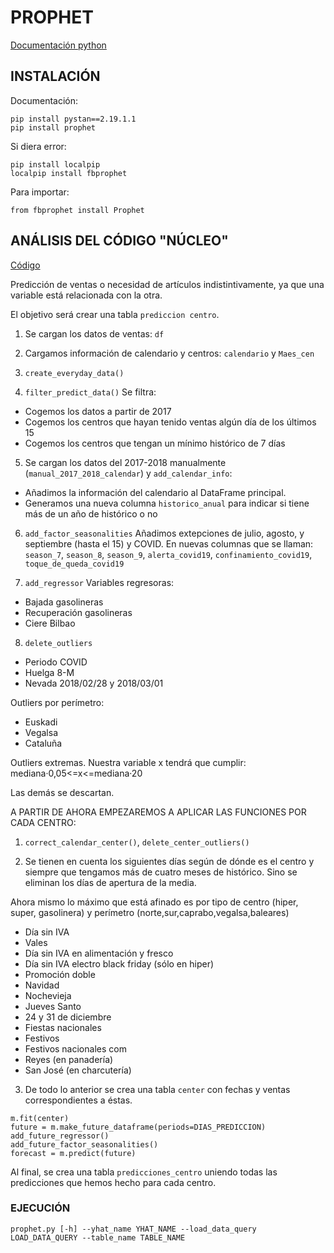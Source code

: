 # PROPHET

[Documentación python](https://facebook.github.io/prophet/docs/quick_start.html#python-api)

## INSTALACIÓN

Documentación:
```
pip install pystan==2.19.1.1
pip install prophet
```

Si diera error:
```
pip install localpip 
localpip install fbprophet
```

Para importar:
```
from fbprophet install Prophet
```

## ANÁLISIS DEL CÓDIGO "NÚCLEO" 

[Código](https://github.com/VERLAR/airflow-code/blob/master/batu-composer-py3/python_functions/dag_ventas_semanales_prophet/main.py)

Predicción de ventas o necesidad de artículos indistintivamente, ya que una variable está relacionada con la otra. 

El objetivo será crear una tabla `prediccion centro`.

1) Se cargan los datos de ventas: `df`

2) Cargamos información de calendario y centros: `calendario` y `Maes_cen`

3) `create_everyday_data()`

4) `filter_predict_data()`
Se filtra:

* Cogemos los datos a partir de 2017
* Cogemos los centros que hayan tenido ventas algún día de los últimos 15
* Cogemos los centros que tengan un mínimo histórico de 7 días

5) Se cargan los datos del 2017-2018 manualmente (`manual_2017_2018_calendar`) y `add_calendar_info`:

* Añadimos la información del calendario al DataFrame principal.
* Generamos una nueva columna `historico_anual` para indicar si tiene más de un año de histórico o no

6) `add_factor_seasonalities`
Añadimos extepciones de julio, agosto, y septiembre (hasta el 15) y COVID. En nuevas columnas que se llaman: `season_7`, `season_8`,  `season_9`, `alerta_covid19`, `confinamiento_covid19`, `toque_de_queda_covid19`

7) `add_regressor`
Variables regresoras:

* Bajada gasolineras
* Recuperación gasolineras
* Ciere Bilbao

8) `delete_outliers`

* Periodo COVID
* Huelga 8-M
* Nevada 2018/02/28 y 2018/03/01

Outliers por perímetro:

* Euskadi
* Vegalsa
* Cataluña

Outliers extremas. Nuestra variable x tendrá que cumplir:
mediana·0,05<=x<=mediana·20

Las demás se descartan.

A PARTIR DE AHORA EMPEZAREMOS A APLICAR LAS FUNCIONES POR CADA CENTRO:

1) `correct_calendar_center()`, `delete_center_outliers()`

2) Se tienen en cuenta los siguientes días según de dónde es el centro y siempre que tengamos más de cuatro meses de histórico. Sino se eliminan los días de apertura de la media.

Ahora mismo lo máximo que está afinado es por tipo de centro (hiper, super, gasolinera) y perímetro (norte,sur,caprabo,vegalsa,baleares)

* Día sin IVA
* Vales
* Día sin IVA en alimentación y fresco
* Día sin IVA electro black friday (sólo en hiper)
* Promoción doble
* Navidad
* Nochevieja
* Jueves Santo
* 24 y 31 de diciembre
* Fiestas nacionales
* Festivos
* Festivos nacionales com
* Reyes (en panadería)
* San José (en charcutería)

3) De todo lo anterior se crea una tabla `center` con fechas y ventas correspondientes a éstas.
```
m.fit(center)
future = m.make_future_dataframe(periods=DIAS_PREDICCION)
add_future_regressor()
add_future_factor_seasonalities()
forecast = m.predict(future)
```

Al final, se crea una tabla `predicciones_centro` uniendo todas las predicciones que hemos hecho para cada centro.

### EJECUCIÓN

```
prophet.py [-h] --yhat_name YHAT_NAME --load_data_query LOAD_DATA_QUERY --table_name TABLE_NAME
```
